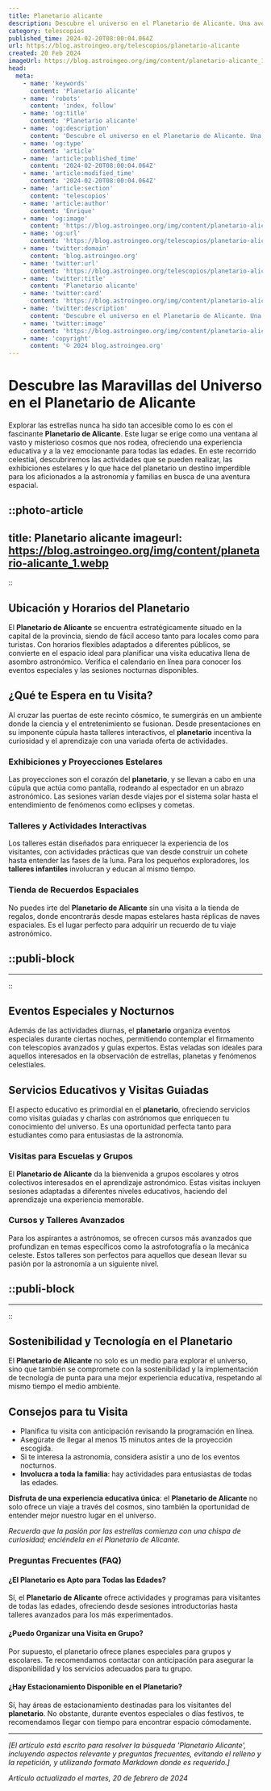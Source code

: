 ```yaml
---
title: Planetario alicante
description: Descubre el universo en el Planetario de Alicante. Una aventura estelar educativa para toda la familia. ¡Observa las estrellas como nunca antes!
category: telescopios
published_time: 2024-02-20T08:00:04.064Z
url: https://blog.astroingeo.org/telescopios/planetario-alicante
created: 20 Feb 2024
imageUrl: https://blog.astroingeo.org/img/content/planetario-alicante_1.webp
head:
  meta:
    - name: 'keywords'
      content: 'Planetario alicante'
    - name: 'robots'
      content: 'index, follow'
    - name: 'og:title'
      content: 'Planetario alicante'
    - name: 'og:description'
      content: 'Descubre el universo en el Planetario de Alicante. Una aventura estelar educativa para toda la familia. ¡Observa las estrellas como nunca antes!'
    - name: 'og:type'
      content: 'article'
    - name: 'article:published_time'
      content: '2024-02-20T08:00:04.064Z'
    - name: 'article:modified_time'
      content: '2024-02-20T08:00:04.064Z'
    - name: 'article:section'
      content: 'telescopios'
    - name: 'article:author'
      content: 'Enrique'
    - name: 'og:image'
      content: 'https://blog.astroingeo.org/img/content/planetario-alicante_1.webp'
    - name: 'og:url'
      content: 'https://blog.astroingeo.org/telescopios/planetario-alicante'
    - name: 'twitter:domain'
      content: 'blog.astroingeo.org'
    - name: 'twitter:url'
      content: 'https://blog.astroingeo.org/telescopios/planetario-alicante'
    - name: 'twitter:title'
      content: 'Planetario alicante'
    - name: 'twitter:card'
      content: 'https://blog.astroingeo.org/img/content/planetario-alicante_1.webp'
    - name: 'twitter:description'
      content: 'Descubre el universo en el Planetario de Alicante. Una aventura estelar educativa para toda la familia. ¡Observa las estrellas como nunca antes!'
    - name: 'twitter:image'
      content: 'https://blog.astroingeo.org/img/content/planetario-alicante_1.webp'
    - name: 'copyright'
      content: '© 2024 blog.astroingeo.org'
---
```

# Descubre las Maravillas del Universo en el Planetario de Alicante

Explorar las estrellas nunca ha sido tan accesible como lo es con el fascinante **Planetario de Alicante**. Este lugar se erige como una ventana al vasto y misterioso cosmos que nos rodea, ofreciendo una experiencia educativa y a la vez emocionante para todas las edades. En este recorrido celestial, descubriremos las actividades que se pueden realizar, las exhibiciones estelares y lo que hace del planetario un destino imperdible para los aficionados a la astronomía y familias en busca de una aventura espacial.


::photo-article
---
title: Planetario alicante
imageurl: https://blog.astroingeo.org/img/content/planetario-alicante_1.webp
---
::


## Ubicación y Horarios del Planetario

El **Planetario de Alicante** se encuentra estratégicamente situado en la capital de la provincia, siendo de fácil acceso tanto para locales como para turistas. Con horarios flexibles adaptados a diferentes públicos, se convierte en el espacio ideal para planificar una visita educativa llena de asombro astronómico. Verifica el calendario en línea para conocer los eventos especiales y las sesiones nocturnas disponibles.

## ¿Qué te Espera en tu Visita?

Al cruzar las puertas de este recinto cósmico, te sumergirás en un ambiente donde la ciencia y el entretenimiento se fusionan. Desde presentaciones en su imponente cúpula hasta talleres interactivos, el **planetario** incentiva la curiosidad y el aprendizaje con una variada oferta de actividades.

### Exhibiciones y Proyecciones Estelares

Las proyecciones son el corazón del **planetario**, y se llevan a cabo en una cúpula que actúa como pantalla, rodeando al espectador en un abrazo astronómico. Las sesiones varían desde viajes por el sistema solar hasta el entendimiento de fenómenos como eclipses y cometas.

### Talleres y Actividades Interactivas

Los talleres están diseñados para enriquecer la experiencia de los visitantes, con actividades prácticas que van desde construir un cohete hasta entender las fases de la luna. Para los pequeños exploradores, los **talleres infantiles** involucran y educan al mismo tiempo.

### Tienda de Recuerdos Espaciales

No puedes irte del **Planetario de Alicante** sin una visita a la tienda de regalos, donde encontrarás desde mapas estelares hasta réplicas de naves espaciales. Es el lugar perfecto para adquirir un recuerdo de tu viaje astronómico.


  ::publi-block
  ---
  ---
  ::
  
  
## Eventos Especiales y Nocturnos

Además de las actividades diurnas, el **planetario** organiza eventos especiales durante ciertas noches, permitiendo contemplar el firmamento con telescopios avanzados y guías expertos. Estas veladas son ideales para aquellos interesados en la observación de estrellas, planetas y fenómenos celestiales.

## Servicios Educativos y Visitas Guiadas

El aspecto educativo es primordial en el **planetario**, ofreciendo servicios como visitas guiadas y charlas con astrónomos que enriquecen tu conocimiento del universo. Es una oportunidad perfecta tanto para estudiantes como para entusiastas de la astronomía.

### Visitas para Escuelas y Grupos

El **Planetario de Alicante** da la bienvenida a grupos escolares y otros colectivos interesados en el aprendizaje astronómico. Estas visitas incluyen sesiones adaptadas a diferentes niveles educativos, haciendo del aprendizaje una experiencia memorable.

### Cursos y Talleres Avanzados

Para los aspirantes a astrónomos, se ofrecen cursos más avanzados que profundizan en temas específicos como la astrofotografía o la mecánica celeste. Estos talleres son perfectos para aquellos que desean llevar su pasión por la astronomía a un siguiente nivel.


  ::publi-block
  ---
  ---
  ::
  
  
## Sostenibilidad y Tecnología en el Planetario

El **Planetario de Alicante** no solo es un medio para explorar el universo, sino que también se compromete con la sostenibilidad y la implementación de tecnología de punta para una mejor experiencia educativa, respetando al mismo tiempo el medio ambiente.

## Consejos para tu Visita

* Planifica tu visita con anticipación revisando la programación en línea.
* Asegúrate de llegar al menos 15 minutos antes de la proyección escogida.
* Si te interesa la astronomía, considera asistir a uno de los eventos nocturnos.
* **Involucra a toda la familia**: hay actividades para entusiastas de todas las edades.

**Disfruta de una experiencia educativa única**: el **Planetario de Alicante** no solo ofrece un viaje a través del cosmos, sino también la oportunidad de entender mejor nuestro lugar en el universo.

*Recuerda que la pasión por las estrellas comienza con una chispa de curiosidad; enciéndela en el Planetario de Alicante.*

### Preguntas Frecuentes (FAQ)

#### ¿El Planetario es Apto para Todas las Edades?

Sí, el **Planetario de Alicante** ofrece actividades y programas para visitantes de todas las edades, ofreciendo desde sesiones introductorias hasta talleres avanzados para los más experimentados.

#### ¿Puedo Organizar una Visita en Grupo?

Por supuesto, el planetario ofrece planes especiales para grupos y escolares. Te recomendamos contactar con anticipación para asegurar la disponibilidad y los servicios adecuados para tu grupo.

#### ¿Hay Estacionamiento Disponible en el Planetario?

Sí, hay áreas de estacionamiento destinadas para los visitantes del **planetario**. No obstante, durante eventos especiales o días festivos, te recomendamos llegar con tiempo para encontrar espacio cómodamente.

---

_[El artículo está escrito para resolver la búsqueda 'Planetario Alicante', incluyendo aspectos relevante y preguntas frecuentes, evitando el relleno y la repetición, y utilizando formato Markdown donde es requerido.]_

_Artículo actualizado el martes, 20 de febrero de 2024_